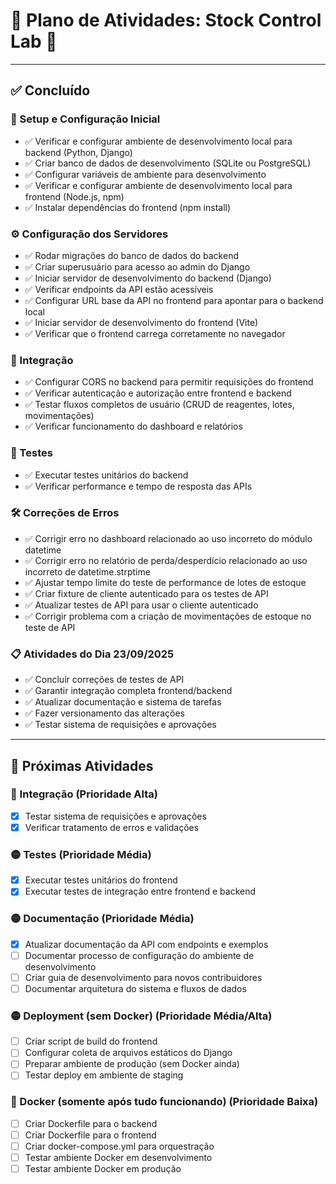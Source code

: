 # 🎯 Plano de Atividades: Stock Control Lab 🎯

---

## ✅ Concluído

### 🚀 Setup e Configuração Inicial
- ✅ Verificar e configurar ambiente de desenvolvimento local para backend (Python, Django)
- ✅ Criar banco de dados de desenvolvimento (SQLite ou PostgreSQL)
- ✅ Configurar variáveis de ambiente para desenvolvimento
- ✅ Verificar e configurar ambiente de desenvolvimento local para frontend (Node.js, npm)
- ✅ Instalar dependências do frontend (npm install)

### ⚙️ Configuração dos Servidores
- ✅ Rodar migrações do banco de dados do backend
- ✅ Criar superusuário para acesso ao admin do Django
- ✅ Iniciar servidor de desenvolvimento do backend (Django)
- ✅ Verificar endpoints da API estão acessíveis
- ✅ Configurar URL base da API no frontend para apontar para o backend local
- ✅ Iniciar servidor de desenvolvimento do frontend (Vite)
- ✅ Verificar que o frontend carrega corretamente no navegador

### 🔗 Integração
- ✅ Configurar CORS no backend para permitir requisições do frontend
- ✅ Verificar autenticação e autorização entre frontend e backend
- ✅ Testar fluxos completos de usuário (CRUD de reagentes, lotes, movimentações)
- ✅ Verificar funcionamento do dashboard e relatórios

### 🧪 Testes
- ✅ Executar testes unitários do backend
- ✅ Verificar performance e tempo de resposta das APIs

### 🛠️ Correções de Erros
- ✅ Corrigir erro no dashboard relacionado ao uso incorreto do módulo datetime
- ✅ Corrigir erro no relatório de perda/desperdício relacionado ao uso incorreto de datetime.strptime
- ✅ Ajustar tempo limite do teste de performance de lotes de estoque
- ✅ Criar fixture de cliente autenticado para os testes de API
- ✅ Atualizar testes de API para usar o cliente autenticado
- ✅ Corrigir problema com a criação de movimentações de estoque no teste de API

### 📋 Atividades do Dia 23/09/2025
- ✅ Concluir correções de testes de API
- ✅ Garantir integração completa frontend/backend
- ✅ Atualizar documentação e sistema de tarefas
- ✅ Fazer versionamento das alterações
- ✅ Testar sistema de requisições e aprovações

---

## 📝 Próximas Atividades

### 🔴 Integração (Prioridade Alta)
- [x] Testar sistema de requisições e aprovações
- [x] Verificar tratamento de erros e validações

### 🟡 Testes (Prioridade Média)
- [x] Executar testes unitários do frontend
- [x] Executar testes de integração entre frontend e backend

### 🟡 Documentação (Prioridade Média)
- [x] Atualizar documentação da API com endpoints e exemplos
- [ ] Documentar processo de configuração do ambiente de desenvolvimento
- [ ] Criar guia de desenvolvimento para novos contribuidores
- [ ] Documentar arquitetura do sistema e fluxos de dados

### 🟡 Deployment (sem Docker) (Prioridade Média/Alta)
- [ ] Criar script de build do frontend
- [ ] Configurar coleta de arquivos estáticos do Django
- [ ] Preparar ambiente de produção (sem Docker ainda)
- [ ] Testar deploy em ambiente de staging

### 🔵 Docker (somente após tudo funcionando) (Prioridade Baixa)
- [ ] Criar Dockerfile para o backend
- [ ] Criar Dockerfile para o frontend
- [ ] Criar docker-compose.yml para orquestração
- [ ] Testar ambiente Docker em desenvolvimento
- [ ] Testar ambiente Docker em produção
